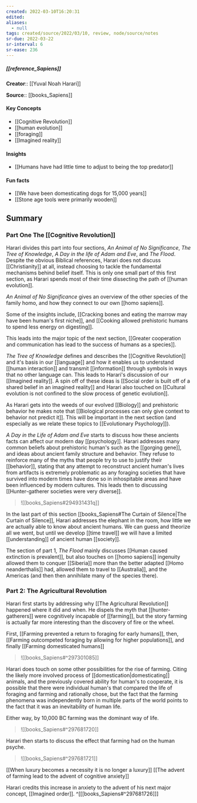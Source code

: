 ```yaml
---
created: 2022-03-10T16:20:31 
edited: 
aliases:
  - null
tags: created/source/2022/03/10, review, node/source/notes
sr-due: 2022-03-22
sr-interval: 6
sr-ease: 236
---
```


##### [[reference_Sapiens]]
**Creator**:: [[Yuval Noah Harari]]
 
**Source**:: [[books_Sapiens]]

#### Key Concepts
- [[Cognitive Revolution]]
- [[human evolution]]
- [[foraging]]
- [[Imagined reality]]

#### Insights
- [[Humans have had little time to adjust to being the top predator]]
#### Fun facts
- [[We have been domesticating dogs for 15,000 years]]
- [[Stone age tools were primarily wooden]]


## Summary
### Part One The [[Cognitive Revolution]]
Harari divides this part into four sections, *An Animal of No Significance*, *The Tree of Knowledge*, *A Day in the life of Adam and Eve*, and *The Flood*. Despite the obvious Biblical references, Harari does not discuss [[Christianity]] at all, instead choosing to tackle the fundamental mechanisms behind belief itself. This is only one small part of this first section, as Harari spends most of their time dissecting the path of [[human evolution]].

*An Animal of No Significance* gives an overview of the other species of the family homo, and how they connect to our own [[homo sapiens]]. 

Some of the insights include,
[[Cracking bones and eating the marrow may have been human's first niche]], and
[[Cooking allowed prehistoric humans to spend less energy on digesting]].

This leads into the major topic of the next section, [[Greater cooperation and communication has lead to the success of humans as a species]].

*The Tree of Knowledge* defines and describes the [[Cognitive Revolution]] and it's basis in our [[language]] and how it enables us to understand [[human interaction]] and transmit [[information]] through symbols in ways that no other language can. This leads to Harari's discussion of our [[Imagined reality]].
A spin off of these ideas is [[Social order is built off of a shared belief in an imagined reality]] and Harari also touched on [[Cultural evolution is not confined to the slow process of genetic evolution]].

As Harari gets into the weeds of our evolved [[Biology]] and prehistoric behavior he makes note that [[Biological processes can only give context to behavior not predict it]]. This will be important in the next section (and especially as we relate these topics to [[Evolutionary Psychology]]).

*A Day in the Life of Adam and Eve* starts to discuss how these ancients facts can affect our modern day [[psychology]]. Harari addresses many common beliefs about prehistoric human's such as the [[gorging gene]], and ideas about ancient family structure and behavior. They refuse to reinforce many of the myths that people try to use to justify their [[behavior]], stating that any attempt to reconstruct ancient human's lives from artifacts is extremely problematic as any foraging societies that have survived into modern times have done so in inhospitable areas and have been influenced by modern cultures. 
This leads then to discussing [[Hunter-gatherer societies were very diverse]]. 

> ![[books_Sapiens#294931431q]]

In the last part of this section [[books_Sapiens#The Curtain of Silence|The Curtain of Silence]], Harari addresses the elephant in the room, how little we are actually able to know about ancient humans. We can guess and theorize all we went, but until we develop [[time travel]] we will have a limited [[understanding]] of ancient human [[society]].

The section of part 1, *The Flood* mainly discusses [[Human caused extinction is prevalent]], but also touches on [[homo sapiens]] ingenuity allowed them to conquer [[Siberia]] more than the better adapted [[Homo neanderthalis]] had, allowed them to travel to [[Australia]], and the Americas (and then then annihilate many of the species there).

### Part 2: The Agricultural Revolution 

Harari first starts by addressing why [[The Agricultural Revolution]] happened where it did and when. He dispels the myth that [[hunter-gatherers]] were cognitively incapable of [[farming]], but the story farming is actually far more interesting than the discovery of fire or the wheel.

First, [[Farming prevented a return to foraging for early humans]],
then, [[Farming outcompeted foraging by allowing for higher populations]],
and finally [[Farming domesticated humans]]

> ![[books_Sapiens#^297301085]]

Harari does touch on some other possibilities for the rise of farming. Citing the likely more involved process of [[domestication|domesticating]] animals, and the previously covered ability for human's to cooperate, it is possible that there were individual human's that compared the life of foraging and farming and rationally chose, but the fact that the farming phenomena was independently born in multiple parts of the world points to the fact that it was an inevitability of human life.

Either way, by 10,000 BC farming was the dominant way of life.

> ![[books_Sapiens#^297681720]]


Harari then starts to discuss the effect that farming had on the human psyche.

> ![[books_Sapiens#^297681721]]

[[When luxury becomes a necessity it is no longer a luxury]]
[[The advent of farming lead to the advent of cognitive anxiety]]

Harari credits this increase in anxiety to the advent of his next major concept, [[Imagined order]].
^[[[books_Sapiens#^297681726]]]
